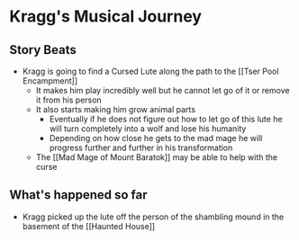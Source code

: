 # Kragg's Musical Journey
## Story Beats
* Kragg is going to find a Cursed Lute along the path to the [[Tser Pool Encampment]]
  * It makes him play incredibly well but he cannot let go of it or remove it from his person
  * It also starts making him grow animal parts
    * Eventually if he does not figure out how to let go of this lute he will turn completely into a wolf and lose his humanity
    * Depending on how close he gets to the mad mage he will progress further and further in his transformation
  * The [[Mad Mage of Mount Baratok]] may be able to help with the curse

## What's happened so far
* Kragg picked up the lute off the person of the shambling mound in the basement of the [[Haunted House]]